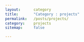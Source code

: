 ```yaml
---
layout:      category
title:       "Category : projects"
permalink:   /posts/projects/
category:    projects
sitemap:     false

---
```

